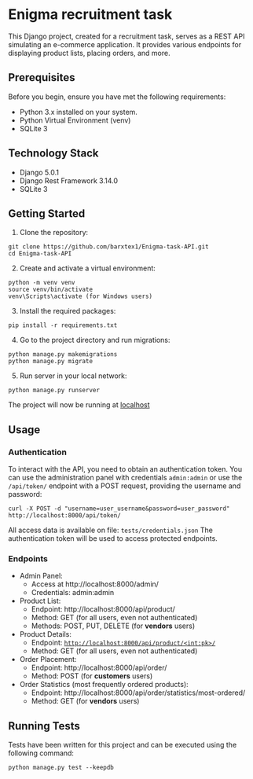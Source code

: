 # Enigma recruitment task
This Django project, created for a recruitment task, serves as a REST API simulating an e-commerce application. It provides various endpoints for displaying product lists, placing orders, and more.

## Prerequisites
Before you begin, ensure you have met the following requirements:
- Python 3.x installed on your system.
- Python Virtual Environment (venv)
- SQLite 3

## Technology Stack
- Django 5.0.1
- Django Rest Framework 3.14.0
- SQLite 3

## Getting Started
1. Clone the repository:
```
git clone https://github.com/barxtex1/Enigma-task-API.git
cd Enigma-task-API
```
2. Create and activate a virtual environment:
```
python -m venv venv
source venv/bin/activate
venv\Scripts\activate (for Windows users)
```
3. Install the required packages:
```
pip install -r requirements.txt
```
4. Go to the project directory and run migrations:
```
python manage.py makemigrations
python manage.py migrate
```
5. Run server in your local network:
```
python manage.py runserver
```
The project will now be running at [localhost](http://localhost:8000/)

## Usage
### Authentication
To interact with the API, you need to obtain an authentication token. You can use the administration panel with credentials `admin:admin` or use the `/api/token/` endpoint with a POST request, providing the username and password:
```
curl -X POST -d "username=user_username&password=user_password" http://localhost:8000/api/token/
```
All access data is available on file: `tests/credentials.json`
The authentication token will be used to access protected endpoints.

### Endpoints
- Admin Panel:
    - Access at http://localhost:8000/admin/
    - Credentials: admin:admin
- Product List:
    - Endpoint: http://localhost:8000/api/product/
    - Method: GET (for all users, even not authenticated)
    - Methods: POST, PUT, DELETE (for **vendors** users)
- Product Details:
    - Endpoint: [`http://localhost:8000/api/product/<int:pk>/`](http://localhost:8000/api/product/<int:pk>/)
    - Method: GET (for all users, even not authenticated)
- Order Placement:
    - Endpoint: http://localhost:8000/api/order/
    - Method: POST (for **customers** users)
- Order Statistics (most frequently ordered products):
    - Endpoint: http://localhost:8000/api/order/statistics/most-ordered/
    - Method: GET (for **vendors** users)

## Running Tests
Tests have been written for this project and can be executed using the following command:
```
python manage.py test --keepdb
```